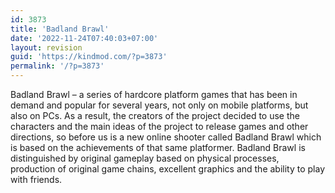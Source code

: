 ```yaml
---
id: 3873
title: 'Badland Brawl'
date: '2022-11-24T07:40:03+07:00'
layout: revision
guid: 'https://kindmod.com/?p=3873'
permalink: '/?p=3873'
---
```


Badland Brawl – a series of hardcore platform games that has been in demand and popular for several years, not only on mobile platforms, but also on PCs. As a result, the creators of the project decided to use the characters and the main ideas of the project to release games and other directions, so before us is a new online shooter called Badland Brawl which is based on the achievements of that same platformer. Badland Brawl is distinguished by original gameplay based on physical processes, production of original game chains, excellent graphics and the ability to play with friends.